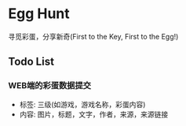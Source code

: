 # Egg Hunt
寻觅彩蛋，分享新奇(First to  the  Key, First to  the Egg!)

## Todo List

### WEB端的彩蛋数据提交

- 标签: 三级(如游戏，游戏名称，彩蛋内容)
- 内容: 图片，标题，文字，作者，来源，来源链接
